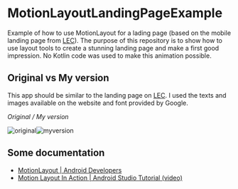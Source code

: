 # MotionLayoutLandingPageExample
Example of how to use MotionLayout for a lading page (based on the mobile landing page from [LEC](https://lec.it/en/)). The purpose of this repository is to show how to use layout tools to create a stunning landing page and make a first good impression. No Kotlin code was used to make this animation possible.

## Original vs My version

This app should be similar to the landing page on [LEC](https://lec.it/en/). I used the texts and images available on the website and font provided by Google.

*Original / My version*

![original](https://github.com/JuliaRAlves/MotionLayoutOnboardingExample/assets/50219994/7a7cd107-49ad-413b-ab80-8f9d85dc4cb5)![myversion](https://github.com/JuliaRAlves/MotionLayoutOnboardingExample/assets/50219994/f3f1864c-3181-45cf-abc1-dc0f8922afd6)


## Some documentation

- [MotionLayout | Android Developers](https://developer.android.com/reference/androidx/constraintlayout/motion/widget/MotionLayout?hl=pt-br)
- [Motion Layout In Action | Android Studio Tutorial (video)](https://www.youtube.com/watch?v=ROkKPgXpd1Y)
